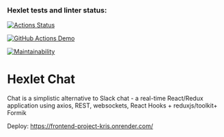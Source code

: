 ### Hexlet tests and linter status:
[![Actions Status](https://github.com/Calipso15/frontend-project-12/actions/workflows/hexlet-check.yml/badge.svg)](https://github.com/Calipso15/frontend-project-12/actions)

[![GitHub Actions Demo](https://github.com/Calipso15/frontend-project-12/actions/workflows/nodeci.yml/badge.svg)](https://github.com/Calipso15/frontend-project-12/actions/workflows/nodeci.yml)


[![Maintainability](https://api.codeclimate.com/v1/badges/3c85e7332902b9de9629/maintainability)](https://codeclimate.com/github/Calipso15/frontend-project-12/maintainability)

Hexlet Chat
=======

Chat is a simplistic alternative to Slack chat - a real-time React/Redux application using axios, REST, websockets, React Hooks + reduxjs/toolkit+ Formik


Deploy: https://frontend-project-kris.onrender.com/
